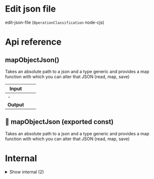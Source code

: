 # Edit json file

edit-json-file (`OperationClassification` node-cjs)



# Api reference

## mapObjectJson()

Takes an absolute path to a json and a type generic and provides a map function with which you can alter that JSON (read, map, save)


| Input      |    |    |
| ---------- | -- | -- |
| - | | |
| **Output** |    |    |



## 📄 mapObjectJson (exported const)

Takes an absolute path to a json and a type generic and provides a map function with which you can alter that JSON (read, map, save)

# Internal

<details><summary>Show internal (2)</summary>
    
  # mapArrayJson()




| Input      |    |    |
| ---------- | -- | -- |
| - | | |
| **Output** |    |    |



## 📄 mapArrayJson (exported const)

  </details>

